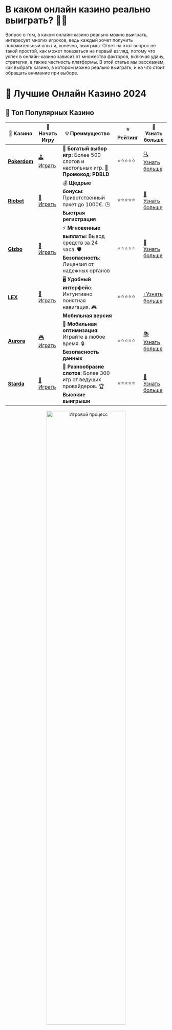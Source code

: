 # **В каком онлайн казино реально выиграть? 🎰💸**

Вопрос о том, в каком онлайн-казино реально можно выиграть, интересует многих игроков, ведь каждый хочет получить положительный опыт и, конечно, выигрыш. Ответ на этот вопрос не такой простой, как может показаться на первый взгляд, потому что успех в онлайн-казино зависит от множества факторов, включая удачу, стратегии, а также честность платформы. В этой статье мы расскажем, как выбрать казино, в котором можно реально выиграть, и на что стоит обращать внимание при выборе.

# 🎰 Лучшие Онлайн Казино 2024

## 🌟 Топ Популярных Казино

| 🎲 **Казино** | 🔗 **Начать Игру** | 💡 **Преимущество** | ⭐ **Рейтинг** | 🔗 **Узнать больше** |
|--------------|---------------------|---------------------|----------------|----------------------|
| [**Pokerdom**](https://brandplay.link/4k77v2yx) | [🕹️ Играть](https://brandplay.link/4k77v2yx) | 🎉 **Богатый выбор игр**: Более 500 слотов и настольных игр. 🎁 **Промокод**: **PDBLD** | ⭐⭐⭐⭐⭐ | [🔍 Узнать больше](https://brandplay.link/4k77v2yx) |
| [**Riobet**](https://brandplay.link/7xBLTPyj) | [🎰 Играть](https://brandplay.link/7xBLTPyj) | 💰 **Щедрые бонусы**: Приветственный пакет до 1000€. 🕒 **Быстрая регистрация** | ⭐⭐⭐⭐⭐ | [📖 Узнать больше](https://brandplay.link/7xBLTPyj) |
| [**Gizbo**](https://brandplay.link/bprXw4YV) | [🎲 Играть](https://brandplay.link/bprXw4YV) | ⚡ **Мгновенные выплаты**: Вывод средств за 24 часа. 🛡️ **Безопасность**: Лицензия от надежных органов | ⭐⭐⭐⭐⭐ | [📝 Узнать больше](https://brandplay.link/bprXw4YV) |
| [**LEX**](https://brandplay.link/zW4hdDFV) | [🤑 Играть](https://brandplay.link/zW4hdDFV) | 🖥️ **Удобный интерфейс**: Интуитивно понятная навигация. 🎮 **Мобильная версия** | ⭐⭐⭐⭐⭐ | [ℹ️ Узнать больше](https://brandplay.link/zW4hdDFV) |
| [**Aurora**](https://10trafic-stat2.com/click/668546556bcc6313411604bd/6766/13032/subaccount) | [🎮 Играть](https://10trafic-stat2.com/click/668546556bcc6313411604bd/6766/13032/subaccount) | 📱 **Мобильная оптимизация**: Играйте в любое время. 🔒 **Безопасность данных** | ⭐⭐⭐⭐⭐ | [📚 Узнать больше](https://10trafic-stat2.com/click/668546556bcc6313411604bd/6766/13032/subaccount) |
| [**Starda**](https://brandplay.link/fB7xwRFL) | [🎯 Играть](https://brandplay.link/fB7xwRFL) | 🎰 **Разнообразие слотов**: Более 300 игр от ведущих провайдеров. 🏆 **Высокие выигрыши** | ⭐⭐⭐⭐⭐ | [🔎 Узнать больше](https://brandplay.link/fB7xwRFL) |

<div align="center">
    <img src="https://i.pinimg.com/originals/87/9e/b9/879eb9354dd0699582408b68f2e253b2.gif" alt="Игровой процесс" width="70%">
</div>

## 💎 Лучшие Бонусы и Акции

| 🎲 **Казино** | 🔗 **Начать Игру** | 💡 **Преимущество** | ⭐ **Рейтинг** | 🔗 **Узнать больше** |
|--------------|---------------------|---------------------|----------------|----------------------|
| [**Kometa**](https://brandplay.link/8ZymQJV8) | [🎰 Играть](https://brandplay.link/8ZymQJV8) | 🎁 **Эксклюзивные бонусы**: Регулярные акции и промо. 🔄 **Программы лояльности** | ⭐⭐⭐⭐☆ | [🔍 Узнать больше](https://brandplay.link/8ZymQJV8) |
| [**R7**](https://brandplay.link/bMd3Yjsw) | [🕹️ Играть](https://brandplay.link/bMd3Yjsw) | 🕒 **Круглосуточная поддержка**: Всегда на связи. 💸 **Высокие лимиты** | ⭐⭐⭐⭐☆ | [📖 Узнать больше](https://brandplay.link/bMd3Yjsw) |
| [**7K**](https://brandplay.link/BvQyFShp) | [🎲 Играть](https://brandplay.link/BvQyFShp) | 🌟 **Эксклюзивные бонусы**: Только для VIP игроков. 🎉 **Сезонные акции** | ⭐⭐⭐⭐☆ | [📝 Узнать больше](https://brandplay.link/BvQyFShp) |
| [**Kent**](https://brandplay.link/Fv2WP3js) | [🤑 Играть](https://brandplay.link/Fv2WP3js) | 📈 **Высокий RTP**: Более 98%. 💼 **Профессиональная поддержка** | ⭐⭐⭐⭐☆ | [ℹ️ Узнать больше](https://brandplay.link/Fv2WP3js) |
| [**1Xslots**](https://brandplay.link/hSB1khtr) | [🎮 Играть](https://brandplay.link/hSB1khtr) | 🎉 **Множество акций**: Еженедельные бонусы и турниры. 🛡️ **Безопасность** | ⭐⭐⭐⭐☆ | [📚 Узнать больше](https://brandplay.link/hSB1khtr) |
| [**Gama**](https://brandplay.link/j6NMKsDz) | [🎯 Играть](https://brandplay.link/j6NMKsDz) | 🔍 **Интуитивный интерфейс**: Легкость использования. 🏅 **Престижные турниры** | ⭐⭐⭐⭐☆ | [🔎 Узнать больше](https://brandplay.link/j6NMKsDz) |

<div align="center">
    <img src="https://i.pinimg.com/originals/87/9e/b9/879eb9354dd0699582408b68f2e253b2.gif" alt="Игровой процесс" width="70%">
</div>

## 🚀 Быстрые Выигрыши и Поддержка

| 🎲 **Казино** | 🔗 **Начать Игру** | 💡 **Преимущество** | ⭐ **Рейтинг** | 🔗 **Узнать больше** |
|--------------|---------------------|---------------------|----------------|----------------------|
| [**Onion**](https://brandplay.link/zBGRVpQ9) | [🎰 Играть](https://brandplay.link/zBGRVpQ9) | 🤑 **Низкие ставки**: Идеально для начинающих. 🔄 **Быстрые выводы** | ⭐⭐⭐⭐☆ | [🔍 Узнать больше](https://brandplay.link/zBGRVpQ9) |
| [**Чемпион**](https://temon-gter.cfd/go/lRq?p80412p304504pcc44t17455) | [🕹️ Играть](https://temon-gter.cfd/go/lRq?p80412p304504pcc44t17455) | 🏅 **Лояльная программа**: Награды за активность. 🎁 **Ежемесячные бонусы** | ⭐⭐⭐⭐☆ | [📖 Узнать больше](https://temon-gter.cfd/go/lRq?p80412p304504pcc44t17455) |
| [**Vavada**](https://vavadapartner.pro/?promo=ea5c9275-6854-4505-94fc-95ab18221945-linkb2) | [🎲 Играть](https://vavadapartner.pro/?promo=ea5c9275-6854-4505-94fc-95ab18221945-linkb2) | 🚀 **Быстрая регистрация**: Начните играть мгновенно. 🔐 **Безопасные транзакции** | ⭐⭐⭐⭐☆ | [📝 Узнать больше](https://vavadapartner.pro/?promo=ea5c9275-6854-4505-94fc-95ab18221945-linkb2) |
| [**Friends**](https://gofriends.kim/linkb2) | [🤑 Играть](https://gofriends.kim/linkb2) | 🤝 **Социальные игры**: Играйте с друзьями. 🌐 **Мультиплатформенность** | ⭐⭐⭐⭐☆ | [ℹ️ Узнать больше](https://gofriends.kim/linkb2) |
| [**1WIN**](https://brandplay.link/smXVpBbG) | [🎮 Играть](https://brandplay.link/smXVpBbG) | 🏆 **Спортивные ставки**: Широкий выбор видов спорта. 💵 **Высокие коэффициенты** | ⭐⭐⭐⭐☆ | [📚 Узнать больше](https://brandplay.link/smXVpBbG) |
| [**Drip**](https://drp-ircp01.com/c07e6a3db) | [🎯 Играть](https://drp-ircp01.com/c07e6a3db) | 🌐 **Инновационные игры**: Новейшие игровые технологии. 🛡️ **Высокая безопасность** | ⭐⭐⭐⭐☆ | [🔎 Узнать больше](https://drp-ircp01.com/c07e6a3db) |
| [**JoyCasino**](https://rpc30.call2me.pro/?/ru/registration?apkpop=0&partner=p24970p3291217pc98f) | [🎰 Играть](https://rpc30.call2me.pro/?/ru/registration?apkpop=0&partner=p24970p3291217pc98f) | 🎁 **Приятные бонусы**: Ежедневные акции и подарки. 🕹️ **Разнообразие игр** | ⭐⭐⭐⭐☆ | [🔍 Узнать больше](https://rpc30.call2me.pro/?/ru/registration?apkpop=0&partner=p24970p3291217pc98f) |

<div align="center">
    <img src="https://i.pinimg.com/originals/87/9e/b9/879eb9354dd0699582408b68f2e253b2.gif" alt="Игровой процесс" width="70%">
</div>
---

✨ **Выбирайте лучшее казино для себя и наслаждайтесь игрой! Удачи!** ✨
![В каком онлайн казино реально выиграть](https://i.pinimg.com/originals/a9/29/6e/a9296ea1cf6a7c20a985e593451f0323.png)

## Как определить честность онлайн-казино? 🔎

### 1. **Лицензия и регуляция** 🛡️
Самый главный показатель того, что в казино можно выиграть честно, — это наличие лицензии. Лицензия от авторитетных органов, таких как UK Gambling Commission, Malta Gaming Authority или Curacao eGaming, говорит о том, что казино работает по строгим стандартам безопасности и честности. Казино с лицензией обязано соблюдать правила и не обманывать игроков.

### 2. **Генератор случайных чисел (RNG)** 🔢
Надежные онлайн-казино используют генератор случайных чисел (RNG) для того, чтобы обеспечить честность игры. RNG гарантирует, что результаты игр, таких как слоты, рулетка и покер, абсолютно случайны и не могут быть манипулированы. Прежде чем начать играть, убедитесь, что казино использует лицензированный RNG.

### 3. **Проверка отзывов и репутации** ⭐
Перед регистрацией стоит изучить отзывы других игроков. Хорошие онлайн-казино имеют положительные отзывы на форумах и специализированных сайтах, где игроки делятся своими реальными опытами. Прочитайте обзоры, чтобы узнать, насколько честно и надежно работает казино.

## Как выбрать казино, в котором реально можно выиграть? 🎯

### 1. **Изучите бонусные условия** 💰
Некоторые онлайн-казино могут заманивать игроков большими бонусами, но будьте внимательны, изучая условия их получения. Часто бонусы требуют выполнения множества условий, таких как отыгрыш, который может затруднить вывод средств. Выбирайте казино с прозрачными и честными условиями бонусов.

### 2. **Методы вывода средств** 💳
Для того чтобы не столкнуться с трудностями при выводе выигрыша, убедитесь, что казино предоставляет надежные и удобные методы вывода средств. Казино с быстрыми выплатами и проверенными методами — это всегда хороший знак. Если вывод средств занимает слишком много времени, это может быть сигналом о проблемах с честностью.

### 3. **Проверьте выбор игр** 🎮
Казино с большим выбором игр от известных провайдеров, таких как NetEnt, Microgaming, Playtech, и других, часто имеет хорошие шансы на честность. Игры от таких разработчиков проходят регулярные тестирования на соответствие стандартам честности, и их результаты сложно манипулировать.

### 4. **Почитайте об игровых выплатах** 💵
Реальные выигрыши возможны только в тех казино, где предоставлены игры с высоким процентом выплат (RTP — Return to Player). Чем выше RTP, тем больше шансов на выигрыш в долгосрочной перспективе. Например, слоты с RTP от 95% и выше имеют хорошую вероятность возвращения части ставки игроку.

## Как повысить свои шансы на выигрыш? 🤞

### 1. **Изучите стратегии** 📚
Использование правильной стратегии может повысить ваши шансы на успех. Например, в играх, таких как блэкджек и рулетка, есть определенные стратегии, которые могут помочь вам принимать более выгодные решения.

### 2. **Управление банкроллом** 💸
Умение управлять своими средствами — важный аспект успеха в казино. Установите лимиты на сумму, которую вы готовы потратить, и придерживайтесь их. Это поможет избежать излишних потерь и сохранить контроль над игрой.

### 3. **Играйте в демо-режиме** 🎮
Прежде чем начать играть на реальные деньги, всегда полезно попробовать игру в демо-режиме. Это даст вам возможность ознакомиться с правилами и особенностями игры, не рискуя при этом своими деньгами.

## Заключение: Где реально можно выиграть в онлайн-казино? 🏆

Вопрос о том, в каком онлайн-казино реально можно выиграть, не имеет однозначного ответа, потому что успех во многом зависит от удачи. Тем не менее, выбирая лицензированные и проверенные платформы, с прозрачными условиями бонусов и быстрыми выплатами, вы значительно увеличиваете свои шансы на честный и успешный игровой опыт.

Помните, что в азартных играх всегда присутствует элемент случайности, и выигрыши не гарантированы. Однако если вы выберете надежное и честное онлайн-казино, вероятность того, что вы сможете выиграть и вывести свои средства без проблем, значительно возрастет. 🎰💸
